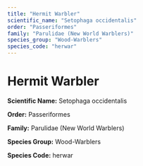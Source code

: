 ```yaml
---
title: "Hermit Warbler"
scientific_name: "Setophaga occidentalis"
order: "Passeriformes"
family: "Parulidae (New World Warblers)"
species_group: "Wood-Warblers"
species_code: "herwar"
---
```


# Hermit Warbler

**Scientific Name:** Setophaga occidentalis

**Order:** Passeriformes

**Family:** Parulidae (New World Warblers)

**Species Group:** Wood-Warblers

**Species Code:** herwar
